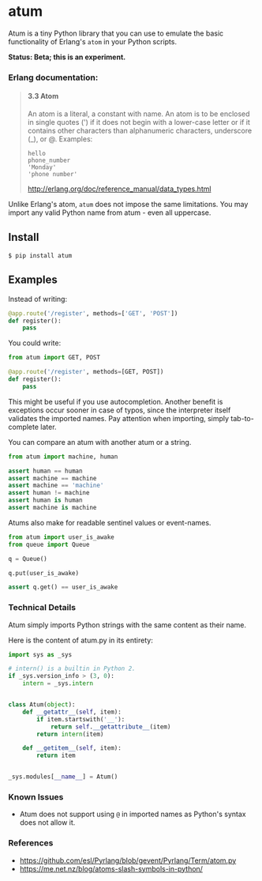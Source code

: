# atum

Atum is a tiny Python library that you can use 
to emulate the basic functionality of Erlang's `atom` 
in your Python scripts. 

**Status: Beta; this is an experiment.**

### Erlang documentation:

> #### 3.3  Atom
> An atom is a literal, a constant with name. An atom is to be enclosed in single quotes (') if it does not begin with a lower-case letter or if it contains other characters than alphanumeric characters, underscore (_), or @.
> Examples:
> ```
> hello
> phone_number
> 'Monday'
> 'phone number'
> ```
> http://erlang.org/doc/reference_manual/data_types.html


Unlike Erlang's atom, `atum` does not impose the same limitations. 
You may import any valid Python name from atum - even all uppercase. 

## Install

```
$ pip install atum
```

## Examples


Instead of writing:

```python
@app.route('/register', methods=['GET', 'POST'])
def register():
    pass
```

You could write:

```python
from atum import GET, POST

@app.route('/register', methods=[GET, POST])
def register():
    pass
```

This might be useful if you use autocompletion.
Another benefit is exceptions occur sooner in case of typos,
since the interpreter itself validates the imported names.
Pay attention when importing, simply tab-to-complete later.

You can compare an atum with another atum or a string.

```python
from atum import machine, human

assert human == human
assert machine == machine
assert machine == 'machine'
assert human != machine 
assert human is human
assert machine is machine
```

Atums also make for readable sentinel values or event-names.

```python
from atum import user_is_awake
from queue import Queue

q = Queue()

q.put(user_is_awake)

assert q.get() == user_is_awake
```

### Technical Details

Atum simply imports Python strings with the same content as their name.

Here is the content of atum.py in its entirety:

```python
import sys as _sys

# intern() is a builtin in Python 2.
if _sys.version_info > (3, 0):
    intern = _sys.intern


class Atum(object):
    def __getattr__(self, item):
        if item.startswith('__'):
            return self.__getattribute__(item)
        return intern(item)

    def __getitem__(self, item):
        return item


_sys.modules[__name__] = Atum()
``` 

### Known Issues

- Atum does not support using `@` in imported names 
  as Python's syntax does not allow it.
  
### References

- https://github.com/esl/Pyrlang/blob/gevent/Pyrlang/Term/atom.py
- https://me.net.nz/blog/atoms-slash-symbols-in-python/
 